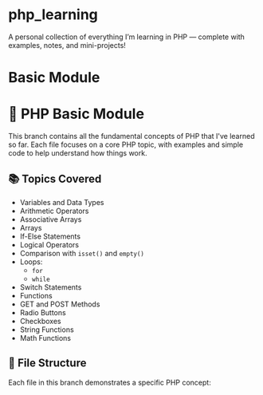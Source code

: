 # php_learning
A personal collection of everything I’m learning in PHP — complete with examples, notes, and mini-projects!


# Basic Module
# 🧱 PHP Basic Module

This branch contains all the fundamental concepts of PHP that I've learned so far. Each file focuses on a core PHP topic, with examples and simple code to help understand how things work.

## 📚 Topics Covered

- Variables and Data Types
- Arithmetic Operators
- Associative Arrays
- Arrays
- If-Else Statements
- Logical Operators
- Comparison with `isset()` and `empty()`
- Loops:
  - `for`
  - `while`
- Switch Statements
- Functions
- GET and POST Methods
- Radio Buttons
- Checkboxes
- String Functions
- Math Functions

## 📁 File Structure

Each file in this branch demonstrates a specific PHP concept:


